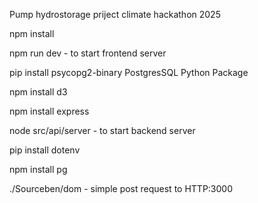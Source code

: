Pump hydrostorage priject climate hackathon 2025

npm install

npm run dev  - to start frontend server

pip install psycopg2-binary PostgresSQL Python Package

npm install d3

npm install express

node src/api/server - to start backend server

pip install dotenv

npm install pg

./Sourceben/dom - simple post request to HTTP:3000